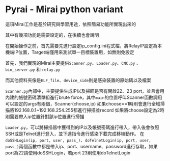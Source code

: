 # Pyrai - Mirai python variant

這項Mirai工作是基於研究與學習用途，依照簡易功能所實現出來的

其中有幾項功能是需要設定的，在後續也會說明

在開始操作之前，首先需要先進行設定ip_config.ini程式檔，將RelayIP設定為本機端IP位置，Target端僅用來測試單一目標裝置用，如無則免設定

首先，我們實現的Mirai主要提供```Scanner.py```、```Loader.py```、```CNC.py``` 、```bin_server.py``` 和 ```relay.py```

而其他資料夾像是```ELF_file```、```device_side```則是感染裝置的原始碼以及檔案

```Scanner.py```內部中，主要提供生成IP以及掃瞄是否有開啟22、23 port，並且會用內建的帳號密碼清單組進行brute force，其中```main```的位置呼叫Scanner函數調用可以設定的args有兩個，Scanner(choose,ip)
如果choose==1時則會進行全域掃描將192.168.0.1~192.168.254.255都進行掃描並record
如果將choose設定為2時則需要帶入ip位置針對該ip位置進行掃描

```Loader.py```，可以將掃描器中獲得到的IP以及帳號密碼進行帶入，帶入後會依照SSH或是Telnet進行登入，並下達指令進行感染下載完成移植動作。
在```doSSHLogin(ip, port, user, pass_)```、```doTelnetLogin(ip, port, user, pass_)```兩個函數中都是帶入ip、port、username、password進行存取，如果port為22請使用doSSHLogin，若port 23則使用doTelnetLogin



